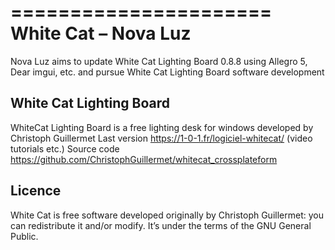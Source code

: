 ======================
 White Cat – Nova Luz	 
======================
 Nova Luz aims to update White Cat Lighting Board 0.8.8 
 using Allegro 5, Dear imgui, etc. and pursue White Cat Lighting Board software development

 White Cat Lighting Board 
--------------------------
 WhiteCat Lighting Board is a free lighting desk for windows developed by Christoph Guillermet 
 Last version https://1-0-1.fr/logiciel-whitecat/ (video tutorials etc.)
 Source code https://github.com/ChristophGuillermet/whitecat_crossplateform 

 Licence
---------
 White Cat is free software developed originally by Christoph Guillermet: you can redistribute it and/or modify. It’s under the terms of the GNU General Public.